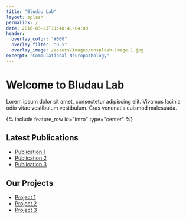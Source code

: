 ```yaml
---
title: "Bludau Lab"
layout: splash
permalink: /
date: 2016-03-23T11:48:41-04:00
header:
  overlay_color: "#000"
  overlay_filter: "0.5"
  overlay_image: /assets/images/unsplash-image-1.jpg
excerpt: "Compulational Neuropathology"
---
```


# Welcome to Bludau Lab

Lorem ipsum dolor sit amet, consectetur adipiscing elit. Vivamus lacinia odio vitae vestibulum vestibulum. Cras venenatis euismod malesuada.

{% include feature_row id="intro" type="center" %}

## Latest Publications
- [Publication 1](#)
- [Publication 2](#)
- [Publication 3](#)

## Our Projects
- [Project 1](#)
- [Project 2](#)
- [Project 3](#)
